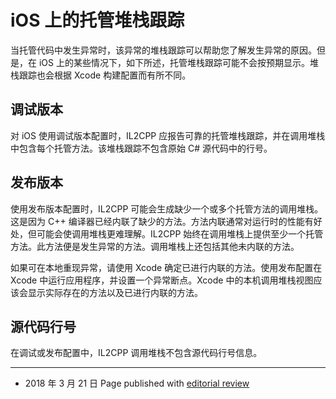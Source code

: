 # iOS 上的托管堆栈跟踪

当托管代码中发生异常时，该异常的堆栈跟踪可以帮助您了解发生异常的原因。但是，在 iOS 上的某些情况下，如下所述，托管堆栈跟踪可能不会按预期显示。堆栈跟踪也会根据 Xcode 构建配置而有所不同。

## 调试版本

对 iOS 使用调试版本配置时，IL2CPP 应报告可靠的托管堆栈跟踪，并在调用堆栈中包含每个托管方法。该堆栈跟踪不包含原始 C# 源代码中的行号。

## 发布版本

使用发布版本配置时，IL2CPP 可能会生成缺少一个或多个托管方法的调用堆栈。这是因为 C++ 编译器已经内联了缺少的方法。方法内联通常对运行时的性能有好处，但可能会使调用堆栈更难理解。IL2CPP 始终在调用堆栈上提供至少一个托管方法。此方法便是发生异常的方法。调用堆栈上还包括其他未内联的方法。

如果可在本地重现异常，请使用 Xcode 确定已进行内联的方法。使用发布配置在 Xcode 中运行应用程序，并设置一个异常断点。Xcode 中的本机调用堆栈视图应该会显示实际存在的方法以及已进行内联的方法。

## 源代码行号

在调试或发布配置中，IL2CPP 调用堆栈不包含源代码行号信息。

---

* <span class="page-edit"> 2018 年 3 月 21 日  Page published with [editorial review](DocumentationEditorialReview.html)
</span>
